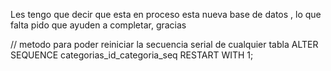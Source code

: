 Les tengo que decir que esta en proceso esta nueva base de datos , lo que falta pido que ayuden a completar, gracias

// metodo para poder reiniciar la secuencia serial de cualquier tabla
ALTER SEQUENCE categorias_id_categoria_seq RESTART WITH 1; 